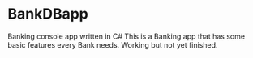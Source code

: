# BankDBapp
Banking console app written in C# 
This is a Banking app that has some basic features every Bank needs. Working but not yet finished. 
